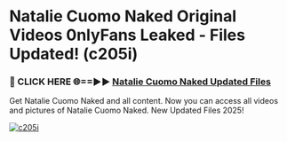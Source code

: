 # Natalie Cuomo Naked Original Videos 0nlyFans Leaked - Files Updated! (c205i)

<h3>🔴 CLICK HERE 🌐==►► <a href="https://tinyurl.com/up5wt9bj" rel="nofollow">Natalie Cuomo Naked Updated Files</a></h3>

Get Natalie Cuomo Naked and all content. Now you can access all videos and pictures of Natalie Cuomo Naked. New Updated Files 2025!

[![c205i](https://i.imgur.com/ABiUzMV.gif)](https://tinyurl.com/up5wt9bj)
